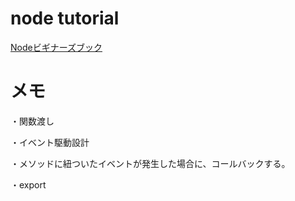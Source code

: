 # node tutorial

[Nodeビギナーズブック](https://www.nodebeginner.org/index-jp.html)

# メモ

・関数渡し

・イベント駆動設計

・メソッドに紐ついたイベントが発生した場合に、コールバックする。

・export
